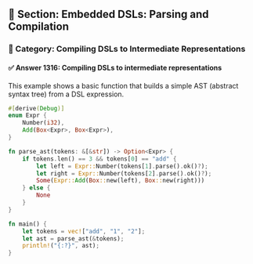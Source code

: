 ## 📘 Section: Embedded DSLs: Parsing and Compilation
### 🔹 Category: Compiling DSLs to Intermediate Representations
#### ✅ Answer 1316: Compiling DSLs to intermediate representations

This example shows a basic function that builds a simple AST (abstract syntax tree) from a DSL expression.

```rust
#[derive(Debug)]
enum Expr {
    Number(i32),
    Add(Box<Expr>, Box<Expr>),
}

fn parse_ast(tokens: &[&str]) -> Option<Expr> {
    if tokens.len() == 3 && tokens[0] == "add" {
        let left = Expr::Number(tokens[1].parse().ok()?);
        let right = Expr::Number(tokens[2].parse().ok()?);
        Some(Expr::Add(Box::new(left), Box::new(right)))
    } else {
        None
    }
}

fn main() {
    let tokens = vec!["add", "1", "2"];
    let ast = parse_ast(&tokens);
    println!("{:?}", ast);
}
```
